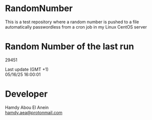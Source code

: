 # RandomNumber    
This is a test repository where a random number is pushed to a file automatically passwordless from a cron job in my Linux CentOS server    
# Random Number of the last run   
29451
      
Last update (GMT +1)    
05/16/25 16:00:01
# Developer    
Hamdy Abou El Anein   
hamdy.aea@protonmail.com
